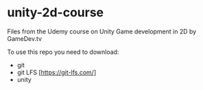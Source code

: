 # unity-2d-course
Files from the Udemy course on Unity Game development in 2D by GameDev.tv

To use this repo you need to download:

- git
- git LFS [https://git-lfs.com/]
- unity
